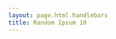 ```yaml
---
layout: page.html.handlebars
title: Random Ipsum 10
---
```


<lorem-ipsum type="paragraphs" count="10"></lorem-ipsum>